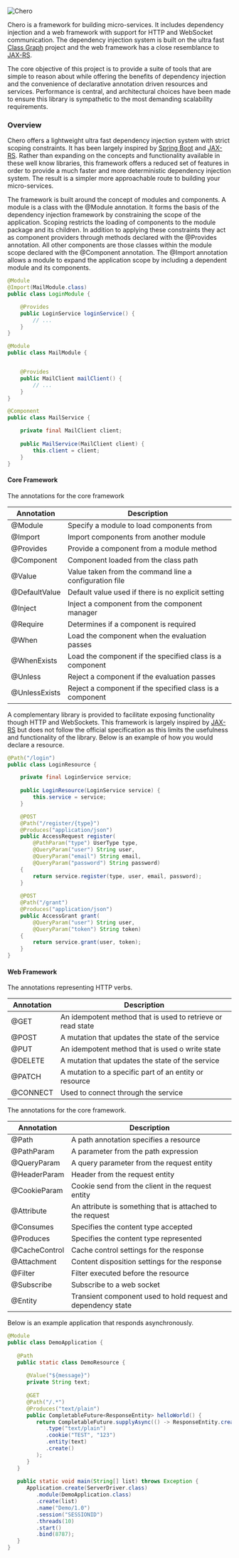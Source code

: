 ![Chero](https://raw.githubusercontent.com/ngallagher/chero/master/simple-module/src/main/resources/logo-small.png)

Chero is a framework for building micro-services. It includes dependency injection and a web framework with
support for HTTP and WebSocket communication. The dependency injection system is built on the 
ultra fast [Class Graph](https://github.com/classgraph/classgraph) project and the web 
framework has a close resemblance to [JAX-RS](https://github.com/jax-rs/api). 

The core objective of this project is to provide a suite of tools that are simple to reason about
while offering the benefits of dependency injection and the convenience of declarative annotation 
driven resources and services. Performance is central, and architectural choices have been made to
ensure this library is sympathetic to the most demanding scalability requirements. 

### Overview

Chero offers a lightweight ultra fast dependency injection system with strict scoping constraints. It 
has been largely inspired by [Spring Boot](https://github.com/spring-projects/spring-boot) 
and [JAX-RS](https://github.com/jax-rs/api). Rather than expanding on the concepts and functionality
available in these well know libraries, this framework offers a reduced set of features in order
to provide a much faster and more deterministic dependency injection system. The result is a simpler
more approachable route to building your micro-services.

The framework is built around the concept of modules and components. A module is a class with the @Module 
annotation. It forms the basis of the dependency injection
framework by constraining the scope of the application. Scoping restricts the loading of components to
the module package and its children. In addition to
applying these constraints they act as component providers through methods declared with the 
@Provides annotation. All other components are those classes within the module scope declared with 
the @Component annotation. The @Import annotation allows a module to expand the application scope
by including a dependent module and its components.

```java
@Module
@Import(MailModule.class)
public class LoginModule {

	@Provides
	public LoginService loginService() {
		// ...
	}
}

@Module
public class MailModule {


	@Provides
	public MailClient mailClient() {
		// ...
	}
}

@Component
public class MailService {

	private final MailClient client;
	
	public MailService(MailClient client) {
		this.client = client;
	}
}
```

#### Core Framework

The annotations for the core framework

| Annotation      | Description   | 
| ------------- | ------------- | 
| @Module       | Specify a module to load components from              |
| @Import       | Import components from another module              |
| @Provides       | Provide a component from a module method              |
| @Component       | Component loaded from the class path              |
| @Value       | Value taken from the command line a configuration file              |
| @DefaultValue       | Default value used if there is no explicit setting            |
| @Inject       | Inject a component from the component manager              |
| @Require       | Determines if a component is required               |
| @When       | Load the component when the evaluation passes              |
| @WhenExists       | Load the component if the specified class is a component               |
| @Unless       | Reject a component if the evaluation passes              |
| @UnlessExists       | Reject a component if the specified class is a component              |

A complementary library is provided to facilitate exposing functionality though HTTP and WebSockets. This
framework is largely inspired by [JAX-RS](https://github.com/jax-rs/api) but does not follow the 
official specification as this limits the usefulness and functionality of the library. Below is an example
of how you would declare a resource.

```java
@Path("/login")
public class LoginResource {

	private final LoginService service;
	
	public LoginResource(LoginService service) {
		this.service = service;
	}

	@POST
	@Path("/register/{type}")
	@Produces("application/json")
	public AccessRequest register(
		@PathParam("type") UserType type,
		@QueryParam("user") String user,
		@QueryParam("email") String email,
		@QueryParam("password") String password)
	{
		return service.register(type, user, email, password); 
	}
	
	@POST
	@Path("/grant")
	@Produces("application/json")
	public AccessGrant grant(
		@QueryParam("user") String user,
		@QueryParam("token") String token)
	{
		return service.grant(user, token);
	}
}

```

#### Web Framework

The annotations representing HTTP verbs.

| Annotation      | Description   | 
| ------------- | ------------- | 
| @GET       | An idempotent method that is used to retrieve or read state             |
| @POST       | A mutation that updates the state of the service              |
| @PUT       | An idempotent method that is used o write state              |
| @DELETE       | A mutation that updates the state of the service               |
| @PATCH       | A mutation to a specific part of an entity or resource              |
| @CONNECT       | Used to connect through the service              |

The annotations for the core framework.


| Annotation      | Description   | 
| ------------- | ------------- | 
| @Path       | A path annotation specifies a resource             |
| @PathParam       | A parameter from the path expression              |
| @QueryParam       | A query parameter from the request entity              |
| @HeaderParam       | Header from the request entity              |
| @CookieParam       | Cookie send from the client in the request entity              |
| @Attribute       | An attribute is something that is attached to the request              |
| @Consumes       | Specifies the content type accepted              |
| @Produces       | Specifies the content type represented               |
| @CacheControl       | Cache control settings for the response               |
| @Attachment       | Content disposition settings for the response               |
| @Filter       | Filter executed before the resource              |
| @Subscribe      | Subscribe to a web socket               |
| @Entity        | Transient component used to hold request and dependency state              |

Below is an example application that responds asynchronously.

```java
@Module
public class DemoApplication {
   
   @Path
   public static class DemoResource {
      
      @Value("${message}")
      private String text;
      
      @GET
      @Path("/.*")
      @Produces("text/plain")
      public CompletableFuture<ResponseEntity> helloWorld() {
         return CompletableFuture.supplyAsync(() -> ResponseEntity.create(Status.OK)
            .type("text/plain")
            .cookie("TEST", "123")
            .entity(text)
            .create()
         );
      }
   }
   
   public static void main(String[] list) throws Exception {
      Application.create(ServerDriver.class)
         .module(DemoApplication.class)
         .create(list)
         .name("Demo/1.0")
         .session("SESSIONID")
         .threads(10)
         .start()
         .bind(8787);
   }
}
```
